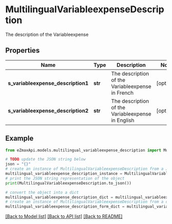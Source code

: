 # MultilingualVariableexpenseDescription

The description of the Variableexpense

## Properties

Name | Type | Description | Notes
------------ | ------------- | ------------- | -------------
**s_variableexpense_description1** | **str** | The description of the Variableexpense in French | [optional] 
**s_variableexpense_description2** | **str** | The description of the Variableexpense in English | [optional] 

## Example

```python
from eZmaxApi.models.multilingual_variableexpense_description import MultilingualVariableexpenseDescription

# TODO update the JSON string below
json = "{}"
# create an instance of MultilingualVariableexpenseDescription from a JSON string
multilingual_variableexpense_description_instance = MultilingualVariableexpenseDescription.from_json(json)
# print the JSON string representation of the object
print(MultilingualVariableexpenseDescription.to_json())

# convert the object into a dict
multilingual_variableexpense_description_dict = multilingual_variableexpense_description_instance.to_dict()
# create an instance of MultilingualVariableexpenseDescription from a dict
multilingual_variableexpense_description_form_dict = multilingual_variableexpense_description.from_dict(multilingual_variableexpense_description_dict)
```
[[Back to Model list]](../README.md#documentation-for-models) [[Back to API list]](../README.md#documentation-for-api-endpoints) [[Back to README]](../README.md)


